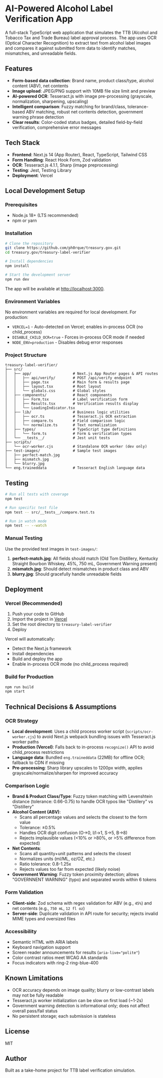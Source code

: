 # AI-Powered Alcohol Label Verification App

A full-stack TypeScript web application that simulates the TTB (Alcohol and Tobacco Tax and Trade Bureau) label approval process. The app uses OCR (Optical Character Recognition) to extract text from alcohol label images and compares it against submitted form data to identify matches, mismatches, and unreadable fields.

## Features

- **Form-based data collection**: Brand name, product class/type, alcohol content (ABV), net contents
- **Image upload**: JPEG/PNG support with 10MB file size limit and preview
- **AI-powered OCR**: Tesseract.js with image pre-processing (grayscale, normalization, sharpening, upscaling)
- **Intelligent comparison**: Fuzzy matching for brand/class, tolerance-based ABV matching, robust net contents detection, government warning phrase detection
- **Clear results**: Color-coded status badges, detailed field-by-field verification, comprehensive error messages

## Tech Stack

- **Frontend**: Next.js 14 (App Router), React, TypeScript, Tailwind CSS
- **Form Handling**: React Hook Form, Zod validation
- **OCR**: Tesseract.js 4.1.1, Sharp (image preprocessing)
- **Testing**: Jest, Testing Library
- **Deployment**: Vercel

## Local Development Setup

### Prerequisites

- Node.js 18+ (LTS recommended)
- npm or yarn

### Installation

```bash
# Clone the repository
git clone https://github.com/ph0rque/treasury.gov.git
cd treasury.gov/treasury-label-verifier

# Install dependencies
npm install

# Start the development server
npm run dev
```

The app will be available at [http://localhost:3000](http://localhost:3000).

### Environment Variables

No environment variables are required for local development. For production:

- `VERCEL=1` - Auto-detected on Vercel; enables in-process OCR (no child_process)
- `DISABLE_CHILD_OCR=true` - Forces in-process OCR mode if needed
- `NODE_ENV=production` - Disables debug error responses

### Project Structure

```
treasury-label-verifier/
├── src/
│   ├── app/                   # Next.js App Router pages & API routes
│   │   ├── api/verify/        # POST /api/verify endpoint
│   │   ├── page.tsx           # Main form & results page
│   │   ├── layout.tsx         # Root layout
│   │   └── globals.css        # Global styles
│   ├── components/            # React components
│   │   ├── Form.tsx           # Label verification form
│   │   ├── Results.tsx        # Verification results display
│   │   └── LoadingIndicator.tsx
│   ├── lib/                   # Business logic utilities
│   │   ├── ocr.ts             # Tesseract.js OCR extraction
│   │   ├── compare.ts         # Field comparison logic
│   │   └── normalize.ts       # Text normalization
│   ├── types/                 # TypeScript type definitions
│   │   └── form.ts            # Form & verification types
│   └── __tests__/             # Jest unit tests
├── scripts/
│   └── ocr-worker.cjs         # Standalone OCR worker (dev only)
├── test-images/               # Sample test images
│   ├── perfect-match.jpg
│   ├── mismatch.jpg
│   └── blurry.jpg
└── eng.traineddata            # Tesseract English language data
```

## Testing

```bash
# Run all tests with coverage
npm test

# Run specific test file
npm test -- src/__tests__/compare.test.ts

# Run in watch mode
npm test -- --watch
```

### Manual Testing

Use the provided test images in `test-images/`:

1. **perfect-match.jpg**: All fields should match (Old Tom Distillery, Kentucky Straight Bourbon Whiskey, 45%, 750 mL, Government Warning present)
2. **mismatch.jpg**: Should detect mismatches in product class and ABV
3. **blurry.jpg**: Should gracefully handle unreadable fields

## Deployment

### Vercel (Recommended)

1. Push your code to GitHub
2. Import the project in [Vercel](https://vercel.com/new)
3. Set the root directory to `treasury-label-verifier`
4. Deploy

Vercel will automatically:
- Detect the Next.js framework
- Install dependencies
- Build and deploy the app
- Enable in-process OCR mode (no child_process required)

### Build for Production

```bash
npm run build
npm start
```

## Technical Decisions & Assumptions

### OCR Strategy

- **Local development**: Uses a child process worker script (`scripts/ocr-worker.cjs`) to avoid Next.js webpack bundling issues with Tesseract.js worker paths
- **Production (Vercel)**: Falls back to in-process `recognize()` API to avoid child_process restrictions
- **Language data**: Bundled `eng.traineddata` (22MB) for offline OCR; fallback to CDN if missing
- **Pre-processing**: Sharp library upscales to 1200px width, applies grayscale/normalize/sharpen for improved accuracy

### Comparison Logic

- **Brand & Product Class/Type**: Fuzzy token matching with Levenshtein distance (tolerance: 0.66-0.75) to handle OCR typos like "Distilery" vs "Distillery"
- **Alcohol Content (ABV)**:
  - Scans all percentage values and selects the closest to the form value
  - Tolerance: ±0.5%
  - Handles OCR digit confusion (O→0, I/l→1, S→5, B→8)
  - Rejects implausible values (<10% or >80%, or >5% difference from expected)
- **Net Contents**:
  - Scans all quantity+unit patterns and selects the closest
  - Normalizes units (ml/ML, oz/OZ, etc.)
  - Ratio tolerance: 0.8-1.25x
  - Rejects values too far from expected (likely noise)
- **Government Warning**: Fuzzy token proximity detection; allows "GOVERNNENT WARNING" (typo) and separated words within 6 tokens

### Form Validation

- **Client-side**: Zod schema with regex validation for ABV (e.g., `45%`) and net contents (e.g., `750 mL`, `12 fl oz`)
- **Server-side**: Duplicate validation in API route for security; rejects invalid MIME types and oversized files

### Accessibility

- Semantic HTML with ARIA labels
- Keyboard navigation support
- Screen reader announcements for results (`aria-live="polite"`)
- Color contrast ratios meet WCAG AA standards
- Focus indicators with ring-2 ring-blue-400

## Known Limitations

- OCR accuracy depends on image quality; blurry or low-contrast labels may not be fully readable
- Tesseract.js worker initialization can be slow on first load (~1-2s)
- Government warning detection is informational only; does not affect overall pass/fail status
- No persistent storage; each submission is stateless

## License

MIT

## Author

Built as a take-home project for TTB label verification simulation.
